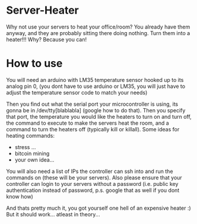 # Server-Heater
Why not use your servers to heat your office/room? You already have them anyway, and they are probably sitting there doing nothing. Turn them into a heater!!! Why? Because you can!

# How to use

You will need an arduino with LM35 temperature sensor hooked up to its analog pin 0, (you dont have to use arduino or LM35, you will just have to adjust the temperature sensor code to match your needs)

Then you find out what the serial port your microcontroller is using, its gonna be in /dev/tty[blablabla] (google how to do that).
Then you specify that port, the temperature you would like the heaters to turn on and turn off, the command to execute to make the servers heat the room, and a command to turn the heaters off (typically kill or killall). Some ideas for heating commands:
* stress ...
* bitcoin mining
* your own idea...

You will also need a list of IPs the controller can ssh into and run the commands on (these will be your servers). Also please ensure that your controller can login to your servers without a password (i.e. public key authentication instead of password, p.s. google that as well if you dont know how)

And thats pretty much it, you got yourself one hell of an expensive heater :) But it should work... atleast in theory...
